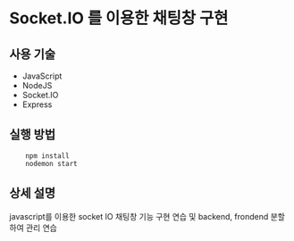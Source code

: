 # Socket.IO 를 이용한 채팅창 구현

## 사용 기술
- JavaScript
- NodeJS
- Socket.IO
- Express

## 실행 방법
```
    npm install
    nodemon start
```

## 상세 설명
javascript를 이용한 socket IO 채팅창 기능 구현 연습
및
backend, frondend 분할하여 관리 연습